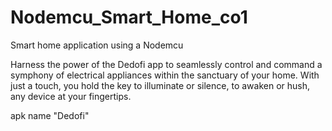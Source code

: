 # Nodemcu_Smart_Home_co1
Smart home application using a Nodemcu

Harness the power of the Dedofi app to seamlessly control and command a symphony of electrical appliances within the sanctuary of your home. With just a touch, you hold the key to illuminate or silence, to awaken or hush, any device at your fingertips.

apk name "Dedofi"

